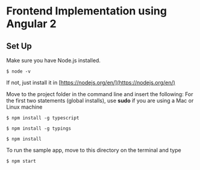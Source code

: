 # Frontend Implementation using Angular 2

## Set Up

Make sure you have Node.js installed.
```
$ node -v
```

If not, just install it in 
[https://nodejs.org/en/](https://nodejs.org/en/)

Move to the project folder in the command line and insert the following:
For the first two statements (global installs), use __sudo__ if you are using a Mac or Linux machine

```
$ npm install -g typescript
```

```
$ npm install -g typings
```

```
$ npm install
```

To run the sample app, move to this directory on the terminal and type 
```
$ npm start
```
